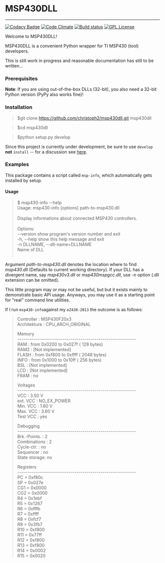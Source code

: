 MSP430DLL
===
---
[![Codacy Badge](https://api.codacy.com/project/badge/grade/a8f53cc5ff8a44579aa33504e17ae318)](https://www.codacy.com/app/cpu12-gems/msp430dll)
[![Code Climate](https://codeclimate.com/github/christoph2/msp430dll/badges/gpa.svg)](https://codeclimate.com/github/christoph2/msp430dll)
[![Build status](https://ci.appveyor.com/api/projects/status/ayd40voeq9r6qte9?svg=true)](https://ci.appveyor.com/project/christoph2/msp430dll)
[![GPL License](http://img.shields.io/badge/license-GPL-blue.svg)](http://opensource.org/licenses/GPL-2.0)

Welcome to MSP430DLL!

MSP430DLL is a convenient Python wrapper for TI MSP430 (tool) developers.

This is still work in progress and reasonable documentation has still to be written...

### Prerequisites

**Note**: If you are using out-of-the-box DLLs (32-bit), you also need a 32-bit Python version (PyPy also works fine)!

### Installation
> $git clone https://github.com/christoph2/msp430dll.git msp430dll

> $cd msp430dll

> $python setup.py develop

Since this project is currently under development, be sure to use `develop` **not** `install` -- for a discussion see [here](http://stackoverflow.com/questions/19048732/python-setup-py-develop-vs-install).

### Examples
This package contains a script called `msp-info`, which automatically gets installed by setup.

#### Usage
>$ msp430-info --help<br>
>Usage: msp430-info [options] path-to-msp430.dll<br>
><br>
>Display informations about connected MSP430 controllers.<br>
><br>
>Options:<br>
>  --version             show program's version number and exit<br>
>  -h, --help            show this help message and exit<br>
>  -n DLLNAME, --dll-name=DLLNAME<br>
>                        Name of DLL<br>
><br>

Argument *path-to-msp430.dll* denotes the location where to find *msp430.dll* (Defaults to current working directory).
If your DLL has a divergent name, say *msp430v3.dll* or *msp430mspgcc.dll*, use -n option (.dll  extension can be omitted).

This little program may or may not be useful, but but it exists mainly to demonstrate basic API usage. Anyways, you may use it as a starting point for "real" command line utilities.

If I run `msp430-info`against my `eZ430-2013` the outcome is as follows:

> Controller   : MSP430F20x3<br>
> Architekture : CPU_ARCH_ORIGINAL<br>
> 
> 
> Memory<br>
>  \------------------------------------------------------------<br>
> RAM          : from 0x0200 to 0x027f (   128 bytes)<br>
> RAM2         : [Not implemented]<br>
> FLASH        : from 0xf800 to 0xffff (  2048 bytes)<br>
> INFO         : from 0x1000 to 0x10ff (   256 bytes)<br>
> BSL          : [Not implemented]<br>
> LCD          : [Not implemented]<br>
> FRAM         : no<br>
> 
> 
> Voltages<br>
> \------------------------------------------------------------<br>
> VCC          : 3.50 V<br>
> ext. VCC     : NO_EX_POWER<br>
> Min. VCC     : 1.80 V<br>
> Max. VCC     : 3.60 V<br>
> Test VCC     : yes<br>
> 
> 
> Debugging<br>
> \------------------------------------------------------------<br>
> Brk.-Points. : 2<br>
> Combinations : 2<br>
> Cycle-ctr.   : no<br>
> Sequencer    : no<br>
> State storage: no<br>
> 
> 
> Registers<br>
> \------------------------------------------------------------<br>
> PC  = 0xf80c<br>
> SP  = 0x027e<br>
> CG1 = 0x0000<br>
> CG2 = 0x0000<br>
> R4  = 0x1ebf<br>
> R5  = 0x1267<br>
> R6  = 0xfffb<br>
> R7  = 0xffff<br>
> R8  = 0xfcf7<br>
> R9  = 0x3fb7<br>
> R10 = 0xf800<br>
> R11 = 0x77ff<br>
> R12 = 0xf800<br>
> R13 = 0xf800<br>
> R14 = 0x0002<br>
> R15 = 0x0020<br>
